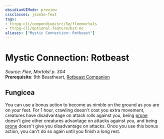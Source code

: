 ```yaml
---
obsidianUIMode: preview
cssclasses: json5e-feat
tags:
- ttrpg-cli/compendium/src/5e/fleemortals
- ttrpg-cli/optional-feature/bst-mc
aliases: ["Mystic Connection: Rotbeast"]
---
```

# Mystic Connection: Rotbeast
*Source: Flee, Mortals! p. 304*  
**Prerequisite**: 9th Beastheart, [Rotbeast Companion](Misc%20Files/CLI/compendium/bestiary/beast/rotbeast-companion-fleemortals.md)
## Fungicea

You can use a bonus action to become as nimble on the ground as you are on your feet. For 1 hour, crawling doesn't cost you extra movement, creatures have disadvantage on attack rolls against you, being [prone](Misc%20Files/CLI/rules/conditions.md#Prone) doesn't give other creatures advantage on attacks against you, and being [prone](Misc%20Files/CLI/rules/conditions.md#Prone) doesn't give you disadvantage on attacks. Once you use this bonus action, you can't do so again until you finish a long rest.